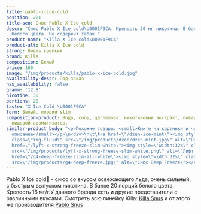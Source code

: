 ```yaml
---
title: pablo-x-ice-cold
position: 221
title-seo: Снюс Pablo X Ice cold
descr: "Снюс Pablo X Ice cold\U0001F9CA. Крепость 30 мг никотина. В банке 20 порций
  белого цвета. Не содержит табак."
product-name: "Killa X Ice cold\U0001F9CA"
product-alt: Killa X Ice cold
strong: Очень крепкий
brand: Killa
composition: Белый
price: 160
image: "/img/products/killa/pablo-x-ice-cold.jpg"
availability-descr: Под заказ
has_availability: false
gramm: '12.8'
nicotine: 30
portions: 20
taste: "X Ice Cold \U0001F9CA"
form: Белый, порции slim
composition-product: Вода, соль, целлюлоза, никотиновый экстракт, поваренная сода,
  пищевой ароматизатор.
similar-product_body: "<p>Похожие товары: <small>Жмите на картинки и читайте полное
  описание</small></p>\n<div>\n\t\t<a href=\"/dzen-ice-mint\"><img style=\"width:32%\"
  class=\"img-fluid\" src=\"/img/products/dzen/dzen-mint.jpg\" alt=\"Dzen Ice Mint\"></a>\n\t\t<a
  href=\"/lyft-x-strong-freeze-slim-white\"><img style=\"width:32%\" class=\"img-fluid\"
  src=\"/img/products/lyft-x-strong-freeze-slim-white.png\" alt=\"Лифт фриз\"></a>\n<a
  href=\"/g4-deep-freeze-slim-all-white\"><img style=\"width:32%\" class=\"img-fluid\"
  src=\"/img/products/g4-deep-freeze.jpg\" alt=\"Снюс Deep Freeze\"></a>\n</div>"
---
```


Pablo X Ice cold🧊 - снюс со вкусом освежающего льда, очень сильный, с быстрым выпуском никотина. В банке 20 порций белого цвета. Крепость 16 мг/г.У данного бренда есть и другие представители c различными вкусами. Смотреть всю линейку Killa: <a href="/killa-snus">Killa Snus</a> и от этого же производителя <a href="/pablo-snus">Pablo Snus</a>